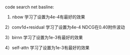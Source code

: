 code search net basline:
1) nbow
学习了设置为4e-4有最好的效果

2）conv1d+residual
学习了设置为4e-4 NDCG在0.40附件波动

3）birnn
学习了设置为1e-3有最好的效果

4）self-attn
学习了设置为1e-3有最好的效果